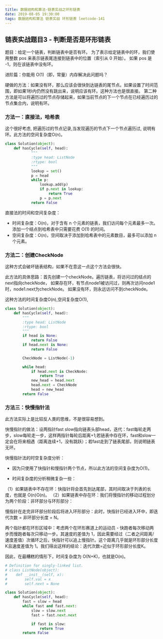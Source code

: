 ```yaml
---
title: 数据结构和算法-链表实战之环形链表
date: 2019-08-05 19:30:00
tags: 数据结构和算法 链表实战 环形链表 leetcode-141
---
```


## 链表实战题目3 -  判断是否是环形链表

题目：给定一个链表，判断链表中是否有环。
为了表示给定链表中的环，我们使用整数 pos 来表示链表尾连接到链表中的位置（索引从 0 开始）。 如果 pos 是 -1，则在该链表中没有环。

进阶篇：你能用 O(1)（即，常量）内存解决此问题吗？

硬做的方法：如果没有环，那么应该会很快到达链表的尾节点。如果设置了时间范围，即如果1秒内仍然没有跳出来，说明应该有环。这种方法也是很直接。
第二种方法是可以将遍历过的节点存储起来，如果当前节点的下一个节点在已经遍历过的节点集合内，说明有环。

<!-- more -->

### 方法一：直接法，哈希表

这个很好考虑, 把遍历过的节点记录,当发现遍历的节点下一个节点遍历过, 说明有环。此方法的空间复杂度O(n)。

``` python
class Solution(object):
	def hasCycle(self, head):
			"""
			:type head: ListNode
			:rtype: bool
			"""
			lookup = set()
			p = head
			while p:
				lookup.add(p)
				if p.next in lookup:
					return True
				p = p.next
			return False
```

直接法的时间和空间复杂度：
* 时间复杂度：O(n)，对于含有 n 个元素的链表，我们访问每个元素最多一次。添加一个结点到哈希表中只需要花费 O(1) 的时间。
* 空间复杂度：O(n)，空间取决于添加到哈希表中的元素数目，最多可以添加 n 个元素。

### 方法二：创建CheckNode

这种方式会破坏链表结构，如果不在意这一点这个方法会很快。

此方法的具体思路：首先创建一个checkNode。遍历链表，将访问过的结点的next指向checkNode，
如果存在环，有节点node1被访问过，则再次访问node1时，node1.next为checkNode。
如果没有环，则永远访问不到checkNode。

这种方法的时间复杂度O(n),空间复杂度O(1), 

``` python
class Solution(object):
	def hasCycle(self, head):
		"""
		:type head: ListNode
		:rtype: bool
		"""
		if head is None:
			return False
		if head.next is None:
			return False

		CheckNode = ListNode(-1)

		while head:
			if head.next is CheckNode:
				return True
			new_head = head.next
			head.next = CheckNode
			head = new_head
		return False
```


### 方法三：快慢指针法

此方法实际上是比较反人类的思维，不是很容易想到。

快慢指针的做法：设两指针fast slow指向链表头部head，迭代：fast每轮走两步，slow每轮走一步，这样两指针每轮后距离+1;若链表中存在环，fast和slow一定会在将来相遇（距离连续+1，没有跳跃）；若fast走到了链表尾部，则说明链表无环。

快慢指针法的时空复杂度分析：

* 因为只使用了快指针和慢指针两个节点，所以此方法的空间复杂度为O(1)。

* 时间复杂度的分析稍微复杂一些：

（1）如果链表中不存在环：快指针将会首先到达尾部，其时间取决于列表的长度，也就是 O(n)O(n)。
（2）如果链表中存在环：我们将慢指针的移动过程划分为两个阶段：非环部分与环形部分：

慢指针在走完非环部分阶段后将进入环形部分：此时，快指针已经进入环中，即迭代次数 = 非环部分长度 = N。

两个指针都在环形区域中：考虑两个在环形赛道上的运动员 - 快跑者每次移动两步而慢跑者每次只移动一步。其速度的差值为 1，因此需要经过（二者之间距离/速度差值）次循环之后，快指针可以追上慢指针。这个距离几乎就是环形部分长度K且速度差值为 1。我们得出这样的结论：迭代次数=近似于环形部分长度K。

因此，在最糟糕的情形下，时间复杂度为 O(N+K)，也就是O(n)。

``` python
# Definition for singly-linked list.
# class ListNode(object):
#	 def __init__(self, x):
#		 self.val = x
#		 self.next = None

class Solution(object):
	def hasCycle(self, head):
		fast = slow = head
		while fast and fast.next:
			slow = slow.next
			fast = fast.next.next

			if fast is slow:
				return True
		return False
```

